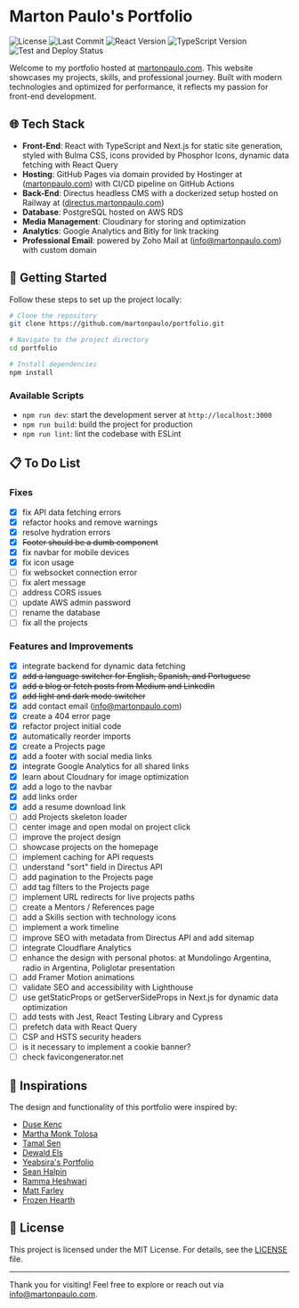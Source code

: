 # Marton Paulo's Portfolio

![License](https://img.shields.io/github/license/martonpaulo/portfolio) ![Last Commit](https://img.shields.io/github/last-commit/martonpaulo/portfolio) ![React Version](https://img.shields.io/github/package-json/dependency-version/martonpaulo/portfolio/react) ![TypeScript Version](https://img.shields.io/github/package-json/dependency-version/martonpaulo/portfolio/dev/typescript) ![Test and Deploy Status](https://github.com/martonpaulo/portfolio/actions/workflows/deploy.yml/badge.svg)

Welcome to my portfolio hosted at [martonpaulo.com](https://www.martonpaulo.com). This website showcases my projects, skills, and professional journey. Built with modern technologies and optimized for performance, it reflects my passion for front-end development.

## 🌐 Tech Stack

- **Front-End**: React with TypeScript and Next.js for static site generation, styled with Bulma CSS, icons provided by Phosphor Icons, dynamic data fetching with React Query
- **Hosting**: GitHub Pages via domain provided by Hostinger at ([martonpaulo.com](https://www.martonpaulo.com)) with CI/CD pipeline on GitHub Actions
- **Back-End**: Directus headless CMS with a dockerized setup hosted on Railway at ([directus.martonpaulo.com](https://directus.martonpaulo.com))
- **Database**: PostgreSQL hosted on AWS RDS
- **Media Management**: Cloudinary for storing and optimization
- **Analytics**: Google Analytics and Bitly for link tracking
- **Professional Email**: powered by Zoho Mail at ([info@martonpaulo.com](mailto:info@martonpaulo.com)) with custom domain

## 🚀 Getting Started

Follow these steps to set up the project locally:

```bash
# Clone the repository
git clone https://github.com/martonpaulo/portfolio.git

# Navigate to the project directory
cd portfolio

# Install dependencies
npm install
```

### Available Scripts

- `npm run dev`: start the development server at `http://localhost:3000`
- `npm run build`: build the project for production
- `npm run lint`: lint the codebase with ESLint

## 📋 To Do List

### Fixes

- [x] fix API data fetching errors
- [x] refactor hooks and remove warnings
- [x] resolve hydration errors
- [x] ~~Footer should be a dumb component~~
- [x] fix navbar for mobile devices
- [x] fix icon usage
- [ ] fix websocket connection error
- [ ] fix alert message
- [ ] address CORS issues
- [ ] update AWS admin password
- [ ] rename the database
- [ ] fix all the projects

### Features and Improvements

- [x] integrate backend for dynamic data fetching
- [x] ~~add a language switcher for English, Spanish, and Portuguese~~
- [x] ~~add a blog or fetch posts from Medium and LinkedIn~~
- [x] ~~add light and dark mode switcher~~
- [x] add contact email ([info@martonpaulo.com](mailto:info@martonpaulo.com))
- [x] create a 404 error page
- [x] refactor project initial code
- [x] automatically reorder imports
- [x] create a Projects page
- [x] add a footer with social media links
- [x] integrate Google Analytics for all shared links
- [x] learn about Cloudnary for image optimization
- [x] add a logo to the navbar
- [x] add links order
- [x] add a resume download link
- [ ] add Projects skeleton loader
- [ ] center image and open modal on project click
- [ ] improve the project design
- [ ] showcase projects on the homepage
- [ ] implement caching for API requests
- [ ] understand "sort" field in Directus API
- [ ] add pagination to the Projects page
- [ ] add tag filters to the Projects page
- [ ] implement URL redirects for live projects paths
- [ ] create a Mentors / References page
- [ ] add a Skills section with technology icons
- [ ] implement a work timeline
- [ ] improve SEO with metadata from Directus API and add sitemap
- [ ] integrate Cloudflare Analytics
- [ ] enhance the design with personal photos: at Mundolingo Argentina, radio in Argentina, Poliglotar presentation
- [ ] add Framer Motion animations
- [ ] validate SEO and accessibility with Lighthouse
- [ ] use getStaticProps or getServerSideProps in Next.js for dynamic data optimization
- [ ] add tests with Jest, React Testing Library and Cypress
- [ ] prefetch data with React Query
- [ ] CSP and HSTS security headers
- [ ] is it necessary to implement a cookie banner?
- [ ] check favicongenerator.net

## 🌟 Inspirations

The design and functionality of this portfolio were inspired by:

- [Duse Kenç](https://dusekenc.com/)
- [Martha Monk Tolosa](https://www.marthatoulouse.com/)
- [Tamal Sen](https://tamalsen.dev/)
- [Dewald Els](https://dewaldels.com/)
- [Yeabsira's Portfolio](https://yeabsiras-portfolio.vercel.app/)
- [Sean Halpin](https://www.seanhalpin.xyz/)
- [Ramma Heshwari](https://www.rammaheshwari.com/)
- [Matt Farley](https://mattfarley.ca/)
- [Frozen Hearth](https://frozenhearth.vercel.app/)

## 📄 License

This project is licensed under the MIT License. For details, see the [LICENSE](LICENSE) file.

---

Thank you for visiting! Feel free to explore or reach out via [info@martonpaulo.com](mailto:info@martonpaulo.com).
